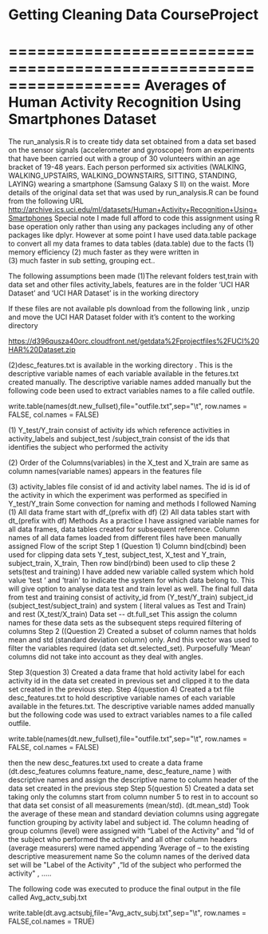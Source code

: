 # Getting Cleaning Data CourseProject
==================================================================
Averages of Human Activity Recognition Using Smartphones Dataset
==================================================================
The run_analysis.R is to create tidy data set obtained from a data set based on the sensor signals (accelerometer and gyroscope) from an  experiments that have been carried out with a group of 30 volunteers within an age bracket of 19-48 years. Each person performed six activities (WALKING, WALKING_UPSTAIRS, WALKING_DOWNSTAIRS, SITTING, STANDING, LAYING) wearing a smartphone (Samsung Galaxy S II) on the waist.
More details of the original data set that was used by  run_analysis.R can be found from the following URL
http://archive.ics.uci.edu/ml/datasets/Human+Activity+Recognition+Using+Smartphones 
Special note
I made full afford to code this assignment using R base operation only rather than using any packages including any of other packages like dplyr. However at some point I have used data.table package to convert all my data frames to data tables (data.table) due to the facts
 (1) memory efficiency 
(2) much faster as they were written in  
(3) much faster in sub setting, grouping ect..


The following assumptions been made 
(1)The relevant folders test,train with data set and other files activity_labels, features are in the folder ‘UCI HAR Dataset’ and ‘UCI HAR Dataset’ is in the working directory

If these files are not available pls download from the following link , unzip and move the  UCI HAR Dataset folder with it’s content to the working directory

https://d396qusza40orc.cloudfront.net/getdata%2Fprojectfiles%2FUCI%20HAR%20Dataset.zip 


(2)desc_features.txt is available in the working directory . This is the descriptive variable names of each variable available in the fetures.txt created manually. The descriptive variable names added manually but the following code been used to extract variables names to a file called outfile.

write.table(names(dt.new_fullset),file="outfile.txt",sep="\t",  row.names = FALSE,
col.names = FALSE)

(1)	Y_test/Y_train consist of activity ids which reference activities in activity_labels and subject_test /subject_train consist of the ids that identifies the subject who performed the activity

(2)	Order of the Columns(variables) in the X_test and X_train are same as column names(variable names) appears in the features file

(3)	activity_lables file consist of id and activity label names. The id is id of the activity in which the experiment was performed as specified in   Y_test/Y_train
Some convection for naming and methods I followed
Naming
(1)	All data frame start with df_(prefix with df)
(2)	All data tables start with dt_(prefix with df)
Methods
As a practice I have assigned variable names for all data frames, data tables created for subsequent reference. 
Column names of all data fames loaded from different files have been manually assigned
Flow of the script
Step 1 (Question 1)
Column bind(cbind) been used for clipping data sets Y_test, subject_test, X_test and  Y_train, subject_train, X_train, Then row bind(rbind) been used to clip these 2 sets(test and training)
I have added new variable called system which hold value ‘test ‘ and ‘train’ to indicate the system for which data belong to. This will give option to analyse data test and train level as well.
The final full data from test and training consist of activity_id from (Y_test/Y_train)  subject_id (subject_test/subject_train) and system ( literal values as Test and Train)  and rest (X_test/X_train) 
Data set -- dt.full_set
This assign the column names for these data sets as the subsequent steps required filtering of  columns
Step 2 ((Question 2)
Created a subset of column names that holds mean and std (standard deviation column) only. And this vector was used to filter the variables required (data set dt.selected_set). Purposefully ‘Mean’ columns did not take into account as they deal with angles.

Step 3(question 3)
Created a data frame that hold activity label for each activity id in the data set created in previous set and clipped it to the data set created in the previous step.
Step 4(question 4)
Created a txt file desc_features.txt to hold descriptive variable names of each variable available in the fetures.txt. The descriptive variable names added manually but the following code was used to extract variables names to a file called outfile.

write.table(names(dt.new_fullset),file="outfile.txt",sep="\t",  row.names = FALSE,
col.names = FALSE)

then the new desc_features.txt used to create a data frame (dt.desc_features columns feature_name, desc_feature_name ) with descriptive names and assign the descriptive name to column header of the data set created in the previous step
Step 5(question 5)
Created a data set taking only the columns start from   column number 5 to rest in to account so that data set consist of all measurements (mean/std). (dt.mean_std)
Took the average  of these mean and standard deviation columns using aggregate function grouping by activity label and subject id. The column heading of group columns (level) were assigned with “Label of the Activity" and  "Id of the subject who performed the activity" and all other column headers (average measurers) were named appending  ‘Average of – to the existing descriptive measurement name
So the column names of the derived data set will be
"Label of the Activity" ,“Id of the subject who performed the activity" , …..

The following code was executed to produce the final output in the file called Avg_actv_subj.txt

write.table(dt.avg.actsubj,file="Avg_actv_subj.txt",sep="\t",  row.names = FALSE,col.names = TRUE)

